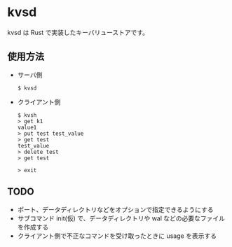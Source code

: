 # kvsd

kvsd は Rust で実装したキーバリューストアです。

## 使用方法

* サーバ側

    ```
    $ kvsd
    ```

* クライアント側

    ```
    $ kvsh
    > get k1
    value1
    > put test test_value
    > get test
    test_value
    > delete test
    > get test

    > exit
    ```

## TODO

* ポート、データディレクトリなどをオプションで指定できるようにする
* サブコマンド init(仮) で、データディレクトリや wal などの必要なファイルを作成する
* クライアント側で不正なコマンドを受け取ったときに usage を表示する
